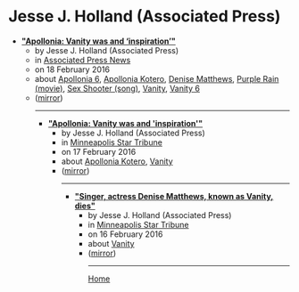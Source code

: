 # Jesse J. Holland (Associated Press)

 - [**"Apollonia: Vanity was and ‘inspiration’"**](https://apnews.com/849a2025be574b07b857e30d16295024)<ul><li>by Jesse J. Holland (Associated Press)</li><li>in [Associated Press News](https://apnews.com/)</li><li>on 18 February 2016</li><li>about [Apollonia 6](../../../topics/apollonia-6/index.md), [Apollonia Kotero](../../../topics/apollonia-kotero/index.md), [Denise Matthews](../../../topics/denise-matthews/index.md), [Purple Rain (movie)](../../../topics/movie/purple-rain/index.md), [Sex Shooter (song)](../../../topics/song/sex-shooter/index.md), [Vanity](../../../topics/vanity/index.md), [Vanity 6](../../../topics/vanity-6/index.md)</li><li>([mirror](https://web.archive.org/web/*/https://apnews.com/849a2025be574b07b857e30d16295024))</li><ul>

----

 - [**"Apollonia: Vanity was and 'inspiration'"**](https://www.startribune.com/apollonia-vanity-was-and-inspiration/369204001/)<ul><li>by Jesse J. Holland (Associated Press)</li><li>in [Minneapolis Star Tribune](https://www.startribune.com/)</li><li>on 17 February 2016</li><li>about [Apollonia Kotero](../../../topics/apollonia-kotero/index.md), [Vanity](../../../topics/vanity/index.md)</li><li>([mirror](https://web.archive.org/web/*/https://www.startribune.com/apollonia-vanity-was-and-inspiration/369204001/))</li><ul>

----

 - [**"Singer, actress Denise Matthews, known as Vanity, dies"**](https://www.startribune.com/singer-actress-denise-matthews-known-as-vanity-dies/369004441/)<ul><li>by Jesse J. Holland (Associated Press)</li><li>in [Minneapolis Star Tribune](https://www.startribune.com/)</li><li>on 16 February 2016</li><li>about [Vanity](../../../topics/vanity/index.md)</li><li>([mirror](https://web.archive.org/web/*/https://www.startribune.com/singer-actress-denise-matthews-known-as-vanity-dies/369004441/))</li><ul>

----

[Home](../index.md)
